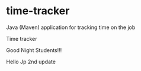 # time-tracker
Java (Maven) application for tracking time on the job

Time tracker

Good Night Students!!!

Hello Jp
2nd update

